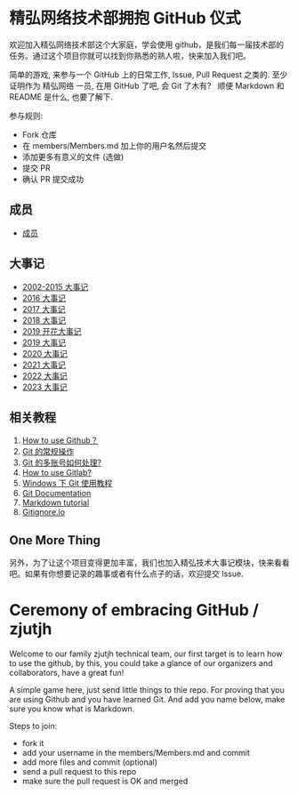 ﻿# 精弘网络技术部拥抱 GitHub 仪式

欢迎加入精弘网络技术部这个大家庭，学会使用 github，是我们每一届技术部的任务。通过这个项目你就可以找到你熟悉的熟人啦，快来加入我们吧。

简单的游戏, 来参与一个 GitHub 上的日常工作, Issue, Pull Request 之类的.
至少证明作为 精弘网络 一员, 在用 GitHub 了吧, 会 Git 了木有?  
顺便 Markdown 和 README 是什么, 也要了解下.

参与规则:

- Fork 仓库
- 在 members/Members.md 加上你的用户名然后提交
- 添加更多有意义的文件 (选做)
- 提交 PR
- 确认 PR 提交成功

## 成员

- [成员](./members/members.md)

## 大事记

- [2002-2015 大事记](./notes/2002-2015history.md)
- [2016 大事记](./notes/2019notes.md)
- [2017 大事记](./notes/2019notes.md)
- [2018 大事记](./notes/2019notes.md)
- [2019 开花大事记](./notes/2019kaihua_note.md)
- [2019 大事记](./notes/2019notes.md)
- [2020 大事记](./notes/2020notes.md)
- [2021 大事记](./notes/2021notes.md)
- [2022 大事记](./notes/2022notes.md)
- [2023 大事记](./notes/2023notes.md)

## 相关教程

1. [How to use Github？](https://gist.github.com/suziewong/4378619)
2. [Git 的常规操作](https://gist.github.com/suziewong/4378729)
3. [Git 的多账号如何处理?](https://gist.github.com/suziewong/4378434)
4. [How to use Gitlab?](https://gist.github.com/suziewong/4378780)
5. [Windows 下 Git 使用教程](https://github.com/ZJUT/hello-github/wiki/Windows-%E4%B8%8B-Git-%E4%BD%BF%E7%94%A8%E6%95%99%E7%A8%8B)
6. [Git Documentation](https://git-scm.com/book/zh/v2)
7. [Markdown tutorial](http://markdowntutorial.com/ 'Markdown Tutorial')
8. [Gitignore.io](https://www.gitignore.io/)

## One More Thing

另外，为了让这个项目变得更加丰富，我们也加入精弘技术大事记模块，快来看看吧。如果有你想要记录的趣事或者有什么点子的话，欢迎提交 Issue.

# Ceremony of embracing GitHub / zjutjh

Welcome to our family zjutjh technical team, our first target is to learn how to use the github, by this, you could take a glance of our organizers and collaborators, have a great fun!

A simple game here, just send little things to thie repo.
For proving that you are using Github and you have learned Git.
And add you name below, make sure you know what is Markdown.

Steps to join:

- fork it
- add your username in the members/Members.md and commit
- add more files and commit (optional)
- send a pull request to this repo
- make sure the pull request is OK and merged
